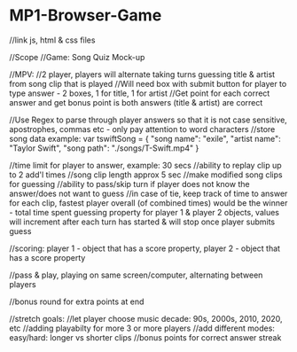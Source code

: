 # MP1-Browser-Game

//link js, html & css files

//Scope
//Game: Song Quiz Mock-up

//MPV: 
//2 player, players will alternate taking turns guessing title & artist from song clip that is played
//Will need box with submit button for player to type answer - 2 boxes, 1 for title, 1 for artist
//Get point for each correct answer and get bonus point is both answers (title & artist) are correct

//Use Regex to parse through player answers so that it is not case sensitive, apostrophes, commas etc - only pay attention to word characters
//store song data example: 
var tswiftSong = {
    "song name": "exile",
    "artist name": "Taylor Swift",
    "song path": "./songs/T-Swift.mp4"
}

//time limit for player to answer, example: 30 secs
//ability to replay clip up to 2 add'l times
//song clip length approx 5 sec
//make modified song clips for guessing
//ability to pass/skip turn if player does not know the answer/does not want to guess
//in case of tie, keep track of time to answer for each clip, fastest player overall (of combined times) would be the winner - total time spent guessing property for player 1 & player 2 objects, values will increment after each turn has started & will stop once player submits guess


//scoring: player 1 - object that has a score property, player 2 - object that has a score property

//pass & play, playing on same screen/computer, alternating between players

//bonus round for extra points at end

//stretch goals:
//let player choose music decade: 90s, 2000s, 2010, 2020, etc
//adding playabilty for more 3 or more players
//add different modes: easy/hard: longer vs shorter clips
//bonus points for correct answer streak